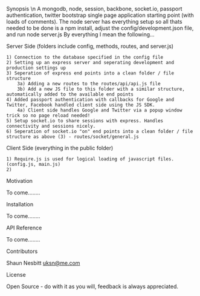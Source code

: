 Synopsis
\n
A mongodb, node, session, backbone, socket.io, passport authentication, twitter bootstrap single page application starting point (with loads of comments).
The node server has everything setup so all thats needed to be done is a npm install, adjust the config/development.json file, and run node server.js
By everything I mean the following...


Server Side (folders include config, methods, routes, and server.js)

	1) Connection to the database specified in the config file
	2) Setting up an express server and seperating development and production settings up
	3) Seperation of express end points into a clean folder / file structure
		3a) Adding a new routes to the routes/api/api.js file
		3b) Add a new JS file to this folder with a similar structure, automatically added to the available end points
	4) Added passport authentication with callbacks for Google and Twitter, Facebook handled client side using the JS SDK.
		4a) Client side handles Google and Twitter via a popup window trick so no page reload needed!
	5) Setup socket.io to share sessions with express. Handles connectivity and sessions nicely.
	6) Seperation of socket.io "on" end points into a clean folder / file structure as above (3) - routes/socket/general.js

Client Side (everything in the public folder)

	1) Require.js is used for logical loading of javascript files. (config.js, main.js)
	2) 


Motivation

To come........

Installation

To come........

API Reference

To come........

Contributors 

Shaun Nesbitt <uksn@me.com>

License

Open Source - do with it as you will, feedback is always appreciated.